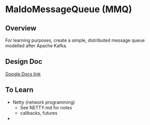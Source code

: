 MaldoMessageQueue (MMQ)
=====

Overview
--------
For learning purposes, create a simple, distributed message queue modelled after Apache Kafka.

Design Doc
-----
[Google Docs link](https://docs.google.com/document/d/1-WGD0YeeOmiOHdnNNVZIlqRFYysgwGnzm1mb45Q_pYs)

To Learn
-----
- Netty (network programming)
    - See NETTY.md for notes
    - callbacks, futures
- 